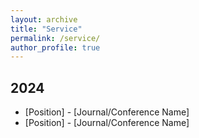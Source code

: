```yaml
---
layout: archive
title: "Service"
permalink: /service/
author_profile: true
---
```



## 2024
- [Position] - [Journal/Conference Name]
- [Position] - [Journal/Conference Name]


